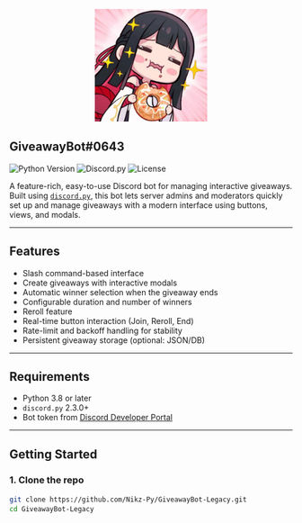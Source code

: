 <p align="center">
  <img src="GiveawayBoticon.jpg" alt="Bot Logo" width="200"/>
</p>

## GiveawayBot#0643

![Python Version](https://img.shields.io/badge/python-3.8+-blue)
![Discord.py](https://img.shields.io/badge/discord.py-2.3+-blueviolet)
![License](https://img.shields.io/github/license/Nikz-Py/GiveawayBot-Legacy)

A feature-rich, easy-to-use Discord bot for managing interactive giveaways. Built using [`discord.py`](https://github.com/Rapptz/discord.py), this bot lets server admins and moderators quickly set up and manage giveaways with a modern interface using buttons, views, and modals.

---

## Features

- Slash command-based interface
- Create giveaways with interactive modals
- Automatic winner selection when the giveaway ends
- Configurable duration and number of winners
- Reroll feature
- Real-time button interaction (Join, Reroll, End)
- Rate-limit and backoff handling for stability
- Persistent giveaway storage (optional: JSON/DB)

---

## Requirements

- Python 3.8 or later
- `discord.py` 2.3.0+
- Bot token from [Discord Developer Portal](https://discord.com/developers/applications)

---

## Getting Started

### 1. Clone the repo

```bash
git clone https://github.com/Nikz-Py/GiveawayBot-Legacy.git
cd GiveawayBot-Legacy
